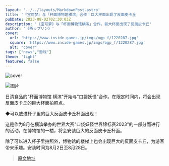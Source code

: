```yaml
---
layout: '../../layouts/MarkdownPost.astro'
title: '『宝可梦』与「杯面博物馆横滨」合作！巨大杯面出现了反面皮卡丘'
pubDate: 2023-08-02T02:30:03Z
description: '《宝可梦》与「杯面博物馆横滨」合作，巨大杯面出现了反面皮卡丘'
author: '《茶っプリン》'
cover:
  url: 'https://www.inside-games.jp/imgs/ogp_f/1220287.jpg'
  square: 'https://www.inside-games.jp/imgs/ogp_f/1220287.jpg'
  alt: "cover"
tags: ["news","游戏"]
theme: 'light'
featured: false
---
```


![cover](https://www.inside-games.jp/imgs/ogp_f/1220287.jpg)

![图片](https://www.inside-games.jp/imgs/zoom/1220286.png)

日清食品的"杯面博物馆 横滨"开始与"口袋妖怪"合作。在限定时间内，将会出现反面皮卡丘的巨大杯面拍照点。

◆可以放进杯子里的巨大反面皮卡丘杯面出现！

这是作为8月在横滨举办的世界大赛"口袋妖怪世界锦标赛2023"的一部分而进行的活动。在博物馆的一楼，将会安装巨大的反面皮卡丘杯面。

除了可以进入杯子里拍照外，博物馆的楼梯上也会出现巨大的反面皮卡丘，为游客带来乐趣。安装时间为8月2日至8月28日。

>[原文地址](https://www.inside-games.jp/article/2023/08/02/147583.html)  